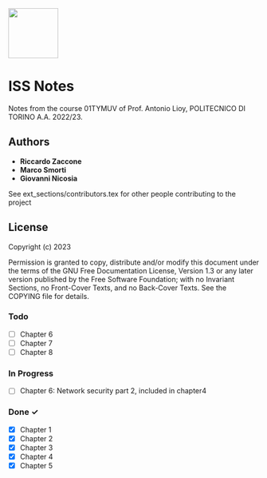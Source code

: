<img src="http://www.nuovariprografica.it/wp-content/uploads/2017/07/Logo-POLITO-tesi-di-laurea.png" width="100">

# ISS Notes
Notes from the course 01TYMUV of Prof. Antonio Lioy, POLITECNICO DI TORINO A.A. 2022/23.

## Authors

* **Riccardo Zaccone** 
* **Marco Smorti**
* **Giovanni Nicosia**

See ext_sections/contributors.tex for other people contributing to the project



## License
Copyright (c) 2023

Permission is granted to copy, distribute and/or modify this document
under the terms of the GNU Free Documentation License, Version 1.3
or any later version published by the Free Software Foundation;
with no Invariant Sections, no Front-Cover Texts, and no Back-Cover Texts.
See the COPYING file for details.


### Todo

- [ ] Chapter 6
- [ ] Chapter 7
- [ ] Chapter 8

### In Progress 
- [ ] Chapter 6: Network security part 2, included in chapter4

### Done ✓

- [x] Chapter 1
- [x] Chapter 2
- [x] Chapter 3
- [x] Chapter 4
- [x] Chapter 5
